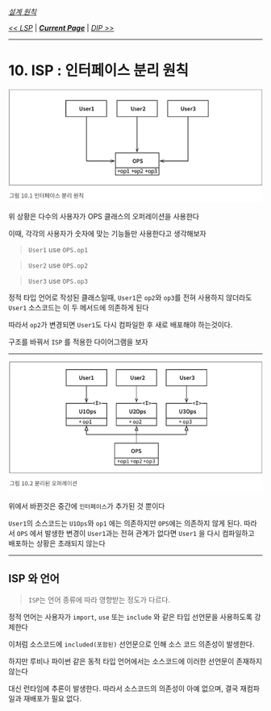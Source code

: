 *[설계 원칙](../07/설계%20원칙.md)*

*[<< LSP](../09/9.%20리스코프%20치환%20원칙.md)* 
| ***[Current Page]()*** 
| *[DIP >>](../11/11.%20의존성%20역전%20원칙.md)*

----

# 10. ISP : 인터페이스 분리 원칙

![10.01 예제](img/10.01.png)

 위 상황은 다수의 사용자가 OPS 클래스의 오퍼레이션을 사용한다
 
 이때, 각각의 사용자가 숫자에 맞는 기능들만 사용한다고 생각해보자
 
 > `User1` use `OPS.op1`

 > `User2` use `OPS.op2`

 > `User3` use `OPS.op3`

 정적 타입 언어로 작성된 클래스일때, `User1`은 `op2`와 `op3`를 전혀 사용하지 않더라도 
 `User1` 소스코드는 이 두 메서드에 의존하게 된다
 
 따라서 `op2`가 변경되면 `User1`도 다시 컴파일한 후 새로 배포해야 하는것이다.
 
 구조를 바꿔서 `ISP` 를 적용한 다이어그램을 보자
 
 ---
 
 ![10.02 예제](img/10.02.png)
 
 위에서 바뀐것은 중간에 `인터페이스`가 추가된 것 뿐이다
  
 `User1`의 소스코드는 `U1Ops`와 `op1` 에는 의존하지만 `OPS`에는 의존하지 않게 된다.
  따라서 `OPS` 에서 발생한 변경이 `User1`과는 전혀 관계가 없다면 `User1` 을 다시 컴파일하고
  배포하는 상황은 초래되지 않는다
  
 ---
 
 ## ISP 와 언어
 
 > `ISP`는 언어 종류에 따라 영향받는 정도가 다르다.

정적 언어는 사용자가 `import`, `use` 또는 `include` 와 같은 타입 선언문을 사용하도록 강제한다

이처럼 소스코드에 `included(포함된)` 선언문으로 인해 소스 코드 의존성이 발생한다.

하지만 루비나 파이썬 같은 동적 타입 언어에서는 소스코드에 이러한 선언문이 존재하지 않는다

 대신 런타임에 추론이 발생한다. 따라서 소스코드의 의존성이 아예 없으며, 결국 재컴파일과 재배포가 필요 없다.
